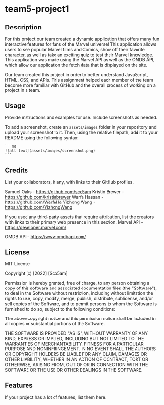 # team5-project1

## Description
For this project our team created a dynamic application that offers many fun interactive features for fans of the Marvel universe! This application allows users to see popular Marvel films and Comics, show off their favorite character, as well as take an exciting quiz to test their Marvel knowledge. This application was made using the Marvel API as well as the OMDB API, which allow our application the fetch data that is displayed on the site. 

Our team created this project in order to better understand JavaScript, HTML, CSS, and APIs. This assignment helped each member of the team become more familiar with GitHub and the overall process of working on a project in a team. 



## Usage

Provide instructions and examples for use. Include screenshots as needed.

To add a screenshot, create an `assets/images` folder in your repository and upload your screenshot to it. Then, using the relative filepath, add it to your README using the following syntax:

    ```md
    ![alt text](assets/images/screenshot.png)
    ```

## Credits

List your collaborators, if any, with links to their GitHub profiles.

Samuel Oaks - https://github.com/sco5am
Kristin Brewer - https://github.com/kristinbrewer
Warfa Hassan - https://github.com/WarfaHa
Yizhong Wang - https://github.com/YizhongWang



If you used any third-party assets that require attribution, list the creators with links to their primary web presence in this section.
Marvel API - https://developer.marvel.com/

OMDB API - https://www.omdbapi.com/ 

## License

MIT License

Copyright (c) [2022] [Sco5am]

Permission is hereby granted, free of charge, to any person obtaining a copy of this software and associated documentation files (the "Software"), to deal in the Software without restriction, including without limitation the rights to use, copy, modify, merge, publish, distribute, sublicense, and/or sell copies of the Software, and to permit persons to whom the Software is furnished to do so, subject to the following conditions:

The above copyright notice and this permission notice shall be included in all copies or substantial portions of the Software.

THE SOFTWARE IS PROVIDED "AS IS", WITHOUT WARRANTY OF ANY KIND, EXPRESS OR IMPLIED, INCLUDING BUT NOT LIMITED TO THE WARRANTIES OF MERCHANTABILITY, FITNESS FOR A PARTICULAR PURPOSE AND NONINFRINGEMENT. IN NO EVENT SHALL THE AUTHORS OR COPYRIGHT HOLDERS BE LIABLE FOR ANY CLAIM, DAMAGES OR OTHER LIABILITY, WHETHER IN AN ACTION OF CONTRACT, TORT OR OTHERWISE, ARISING FROM, OUT OF OR IN CONNECTION WITH THE SOFTWARE OR THE USE OR OTHER DEALINGS IN THE SOFTWARE.


## Features

If your project has a lot of features, list them here.
